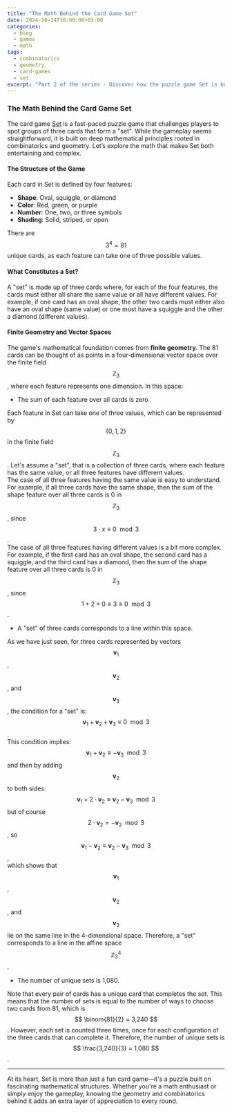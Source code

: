 ```yaml
---
title: "The Math Behind the Card Game Set"
date: 2024-10-24T16:00:00+03:00
categories:
  - blog
  - games
  - math
tags:
  - combinatorics
  - geometry
  - card-games
  - set
excerpt: "Part 2 of the series - Discover how the puzzle game Set is built on fascinating mathematical principles."
---
```


### The Math Behind the Card Game Set

The card game [Set][set] is a fast-paced puzzle game that challenges players to spot groups of three cards that form a "set". While the gameplay seems straightforward, it is built on deep mathematical principles rooted in combinatorics and geometry. Let’s explore the math that makes Set both entertaining and complex.

#### The Structure of the Game

Each card in Set is defined by four features:

- **Shape**: Oval, squiggle, or diamond
- **Color**: Red, green, or purple
- **Number**: One, two, or three symbols
- **Shading**: Solid, striped, or open

There are $$3^4 = 81$$ unique cards, as each feature can take one of three possible values.

#### What Constitutes a Set?

A "set" is made up of three cards where, for each of the four features, the cards must either all share the same value or all have different values. For example, if one card has an oval shape, the other two cards must either also have an oval shape (same value) or one must have a squiggle and the other a diamond (different values).

#### Finite Geometry and Vector Spaces

<!-- prettier-ignore-start -->

The game's mathematical foundation comes from **finite geometry**. The 81 cards can be thought of as points in a four-dimensional vector space over the finite field $$ \mathbb{Z}_{3} $$, where each feature represents one dimension. In this space:
<!-- prettier-ignore-end -->

- The sum of each feature over all cards is zero.

<!-- prettier-ignore-start -->
Each feature in Set can take one of three values, which can be represented by $$ \{0, 1, 2\} $$ in the finite field $$ \mathbb{Z}_3 $$. Let's assume a "set", that is a collection of three cards, where each feature has the same value, or all three features have different values.  
The case of all three features having the same value is easy to understand. For example, if all three cards have the same shape, then the sum of the shape feature over all three cards is 0 in $$ \mathbb{Z}_3 $$, since $$ 3 \cdot x \equiv 0 \mod 3 $$.  
The case of all three features having different values is a bit more complex. For example, if the first card has an oval shape, the second card has a squiggle, and the third card has a diamond, then the sum of the shape feature over all three cards is 0 in $$ \mathbb{Z}_3 $$, since $$ 1 + 2 + 0 \equiv 3 \equiv 0 \mod 3 $$.
<!-- prettier-ignore-end -->

- A "set" of three cards corresponds to a line within this space.

<!-- prettier-ignore-start -->
As we have just seen, for three cards represented by vectors $$ \mathbf{v}_1 $$, $$ \mathbf{v}_2 $$, and $$ \mathbf{v}_3 $$, the condition for a "set" is:
$$ \mathbf{v}_1 + \mathbf{v}_2 + \mathbf{v}_3 \equiv 0 \mod 3 $$.   
This condition implies: $$ \mathbf{v}_1 + \mathbf{v}_2 \equiv -\mathbf{v}_3 \mod 3 $$ and then by adding $$ \mathbf{v}_2 $$ to both sides: $$ \mathbf{v}_1 + 2\cdot\mathbf{v}_2 \equiv \mathbf{v}_2 - \mathbf{v}_3  \mod 3 $$ but of course $$ 2\cdot\mathbf{v}_2 = -\mathbf{v}_2 \mod 3 $$, so $$ \mathbf{v}_1 - \mathbf{v}_2 \equiv \mathbf{v}_2 - \mathbf{v}_3 \mod 3 $$ ,  
which shows that $$ \mathbf{v}_1 $$, $$ \mathbf{v}_2 $$, and $$ \mathbf{v}_3 $$ lie on the same line in the 4-dimensional space.
Therefore, a "set" corresponds to a line in the affine space $$ \mathbb{Z}_3^4 $$.
<!-- prettier-ignore-end -->

- The number of unique sets is 1,080.

Note that every pair of cards has a unique card that completes the set. This means that the number of sets is equal to the number of ways to choose two cards from 81, which is $$ \binom{81}{2} = 3,240 $$. However, each set is counted three times, once for each configuration of the three cards that can complete it. Therefore, the number of unique sets is $$ \frac{3,240}{3} = 1,080 $$.

---

At its heart, Set is more than just a fun card game—it's a puzzle built on fascinating mathematical structures. Whether you're a math enthusiast or simply enjoy the gameplay, knowing the geometry and combinatorics behind it adds an extra layer of appreciation to every round.

[set]: https://en.wikipedia.org/wiki/Set_(card_game)
